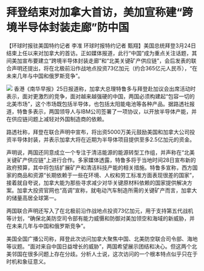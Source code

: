 # 拜登结束对加拿大首访，美加宣称建“跨境半导体封装走廊”防中国

【环球时报驻美国特约记者 李准 环球时报特约记者
甄翔】美国总统拜登3月24日结束上任以来对加拿大的首访。正如媒体报道，此行“中国”成为重点关注话题，其间美加宣布要建立“跨境半导体封装走廊”和“北美关键矿产供应链”，会后发表的联合声明还提出，将在北极前沿作战地点投资73亿加元（约合365亿元人民币），“在未来几年与中国和俄罗斯竞争”。

![](https://inews.gtimg.com/news_bt/O3JIW_JX77IKpq2x9AGXmDX8q_JqlPDcUcctmrzv08rfIAA/1000)
香港《南华早报》25日报道称，加拿大总理特鲁多与拜登赴加议会出席活动时表示，面对更激烈的竞争，面对越来越强硬的中国，两国必须构建起“包容一切的北美市场”，这个市场既包括半导体，也包括太阳能电池等各种产品。据路透社报道，特鲁多表示，两国领导人与IBM公司签署了一项协议，以开放半导体产能，并在供应链问题上减轻对外国制造商的依赖。

路透社称，拜登在联合声明中宣布，将出资5000万美元鼓励美国和加拿大公司投资半导体封装，并表示加拿大将在近期为半导体项目提供至多2.5亿加元的资金。

声明说，两国还同意成立一个专注于清洁能源的能源转型工作组，并声称在“北美关键矿产供应链”上进行合作。多家媒体透露，特鲁多将于当地时间28日宣布新的政府预算，其中将包括扩展矿产和清洁科技产能的相关措施。特鲁多宣称，西方国家的商品和资源“长期依赖于一些在环境、人权和劳工标准方面表现很差的国家”，接着就自夸说，加拿大能为那些寻求减少对华关键原材料依赖的国家提供解决方案。加拿大投资官网也“高调”宣称，就电动汽车制造所需的关键矿产而言，加拿大的储量高居全球第一。

两国联合声明还写入了在北极前沿作战地点投资73亿加元，用于支持第五代战机等计划，“确保北美防空司令部有能力威慑和防御对美加领空和海域的新威胁，并在未来几年与中国和俄罗斯竞争”。

美国全国广播公司称，拜登此次访问加拿大聚焦中国、北美防空联合司令部、海地等议题。“面对来自中国日益增长的威胁”，两国希望展示团结和决心。但这两个北美邻国在很多问题上存在分歧。分析人士说，这次访问的一个根本特点似乎只在于时机和象征意义。

